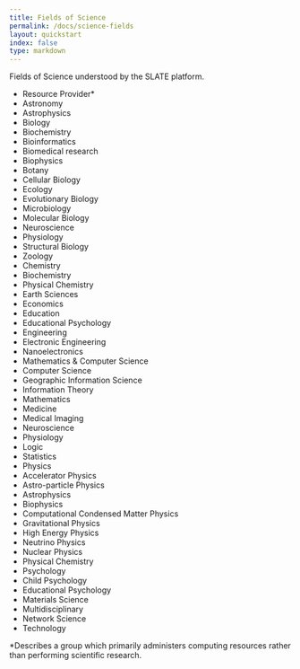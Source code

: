 ```yaml
---
title: Fields of Science
permalink: /docs/science-fields
layout: quickstart
index: false
type: markdown
---
```


Fields of Science understood by the SLATE platform. 

- Resource Provider*
- Astronomy
- Astrophysics
- Biology
- Biochemistry
- Bioinformatics
- Biomedical research
- Biophysics
- Botany
- Cellular Biology
- Ecology
- Evolutionary Biology
- Microbiology
- Molecular Biology
- Neuroscience
- Physiology
- Structural Biology
- Zoology
- Chemistry
- Biochemistry
- Physical Chemistry
- Earth Sciences
- Economics
- Education
- Educational Psychology
- Engineering
- Electronic Engineering
- Nanoelectronics
- Mathematics & Computer Science
- Computer Science
- Geographic Information Science
- Information Theory
- Mathematics
- Medicine
- Medical Imaging
- Neuroscience
- Physiology
- Logic
- Statistics
- Physics
- Accelerator Physics
- Astro-particle Physics
- Astrophysics
- Biophysics
- Computational Condensed Matter Physics
- Gravitational Physics
- High Energy Physics
- Neutrino Physics
- Nuclear Physics
- Physical Chemistry
- Psychology
- Child Psychology
- Educational Psychology
- Materials Science
- Multidisciplinary
- Network Science
- Technology

*Describes a group which primarily administers computing resources rather than performing scientific research. 

